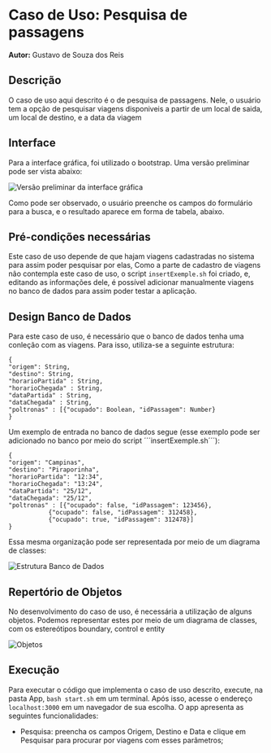 # Caso de Uso: Pesquisa de passagens

**Autor:** Gustavo de Souza dos Reis

## Descrição
O caso de uso aqui descrito é o de pesquisa de passagens. Nele, o usuário tem a opção de pesquisar viagens disponiveis a partir de um local de saida, um local de destino, e a data da viagem

## Interface
Para a interface gráfica, foi utilizado o bootstrap. Uma versão preliminar pode ser vista abaixo:

![Versão preliminar da interface gráfica](aula12/Transportes/designdetalhado/uc2/assets/interface.png)

Como pode ser observado, o usuário preenche os campos do formulário para a busca, e o resultado aparece em forma de tabela, abaixo.

## Pré-condições necessárias
Este caso de uso depende de que hajam viagens cadastradas no sistema para assim poder pesquisar por elas, Como a parte de cadastro de viagens não contempla este caso de uso, o script ```insertExemple.sh``` foi criado, e, editando as informações dele, é possível adicionar manualmente viagens no banco de dados para assim poder testar a aplicação.

## Design Banco de Dados
Para este caso de uso, é necessário que o banco de dados tenha uma conleção com as viagens. Para isso, utiliza-se a seguinte estrutura:
```
{
"origem": String,
"destino": String,
"horarioPartida" : String,
"horarioChegada" : String,
"dataPartida" : String,
"dataChegada" : String,
"poltronas" : [{"ocupado": Boolean, "idPassagem": Number}
}
```

Um exemplo de entrada no banco de dados segue (esse exemplo pode ser adicionado no banco por meio do script ´´´insertExemple.sh´´´):

```
{
"origem": "Campinas",
"destino": "Piraporinha",
"horarioPartida": "12:34",
"horarioChegada": "13:24",
"dataPartida": "25/12",
"dataChegada": "25/12",
"poltronas" : [{"ocupado": false, "idPassagem": 123456},
	       {"ocupado": false, "idPassagem": 312458},
	       {"ocupado": true, "idPassagem": 312478}]
}
```
Essa mesma organização pode ser representada por meio de um diagrama de classes:

![Estrutura Banco de Dados](aula12/Transportes/designdetalhado/uc2/assets/estruturaDados.png)

## Repertório de Objetos
No desenvolvimento do caso de uso, é necessária a utilização de alguns objetos. Podemos representar estes por meio de um diagrama de classes, com os estereótipos boundary, control e entity

![Objetos](aula12/Transportes/designdetalhado/uc2/assets/objetos.png)

## Execução
Para executar o código que implementa o caso de uso descrito, execute, na pasta App, ```bash start.sh``` em um terminal. Após isso, acesse o endereço ```localhost:3000``` em um navegador de sua escolha. O app apresenta as seguintes funcionalidades:
- Pesquisa: preencha os campos Origem, Destino e Data e clique em Pesquisar para procurar por viagens com esses parâmetros;
